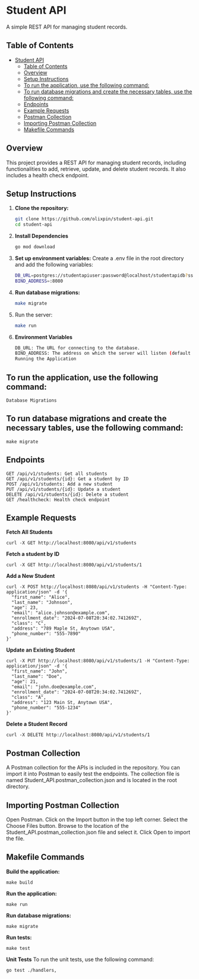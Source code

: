 # Student API

A simple REST API for managing student records.

## Table of Contents

- [Student API](#student-api)
  - [Table of Contents](#table-of-contents)
  - [Overview](#overview)
  - [Setup Instructions](#setup-instructions)
  - [To run the application, use the following command:](#to-run-the-application-use-the-following-command)
  - [To run database migrations and create the necessary tables, use the following command:](#to-run-database-migrations-and-create-the-necessary-tables-use-the-following-command)
  - [Endpoints](#endpoints)
  - [Example Requests](#example-requests)
  - [Postman Collection](#postman-collection)
  - [Importing Postman Collection](#importing-postman-collection)
  - [Makefile Commands](#makefile-commands)

## Overview

This project provides a REST API for managing student records, including functionalities to add, retrieve, update, and delete student records. It also includes a health check endpoint.

## Setup Instructions

1. **Clone the repository:**
   ```sh
   git clone https://github.com/olixpin/student-api.git
   cd student-api

2. **Install Dependencies**
   ```sh
   go mod download
3. **Set up environment variables:**
Create a .env file in the root directory and add the following variables:
   ```sh
   DB_URL=postgres://studentapiuser:password@localhost/studentapidb?sslmode=disable
   BIND_ADDRESS=:8080
4. **Run database migrations:**
   ```sh
   make migrate
5. Run the server:
   ```sh
   make run
 6. **Environment Variables**
    ```sh
    DB_URL: The URL for connecting to the database.
    BIND_ADDRESS: The address on which the server will listen (default is :8080).
    Running the Application

## To run the application, use the following command:
    Database Migrations

## To run database migrations and create the necessary tables, use the following command:
    make migrate
## Endpoints
    GET /api/v1/students: Get all students
    GET /api/v1/students/{id}: Get a student by ID
    POST /api/v1/students: Add a new student
    PUT /api/v1/students/{id}: Update a student
    DELETE /api/v1/students/{id}: Delete a student
    GET /healthcheck: Health check endpoint

## Example Requests
**Fetch All Students**

    curl -X GET http://localhost:8080/api/v1/students
    
**Fetch a student by ID**

    curl -X GET http://localhost:8080/api/v1/students/1

**Add a New Student**

    curl -X POST http://localhost:8080/api/v1/students -H "Content-Type: application/json" -d '{
      "first_name": "Alice",
      "last_name": "Johnson",
      "age": 23,
      "email": "alice.johnson@example.com",
      "enrollment_date": "2024-07-08T20:34:02.741269Z",
      "class": "C",
      "address": "789 Maple St, Anytown USA",
      "phone_number": "555-7890"
    }'

**Update an Existing Student**
    
    curl -X PUT http://localhost:8080/api/v1/students/1 -H "Content-Type: application/json" -d '{
      "first_name": "John",
      "last_name": "Doe",
      "age": 21,
      "email": "john.doe@example.com",
      "enrollment_date": "2024-07-08T20:34:02.741269Z",
      "class": "A",
      "address": "123 Main St, Anytown USA",
      "phone_number": "555-1234"
    }'

**Delete a Student Record**

    curl -X DELETE http://localhost:8080/api/v1/students/1

## Postman Collection

A Postman collection for the APIs is included in the repository. You can import it into Postman to easily test the endpoints. The collection file is named Student_API.postman_collection.json and is located in the root directory.

## Importing Postman Collection
Open Postman.
Click on the Import button in the top left corner.
Select the Choose Files button.
Browse to the location of the Student_API.postman_collection.json file and select it.
Click Open to import the file.

## Makefile Commands
**Build the application:**

    make build

**Run the application:**

    make run

**Run database migrations:**

    make migrate

**Run tests:**  

    make test

**Unit Tests**
To run the unit tests, use the following command:

    go test ./handlers,